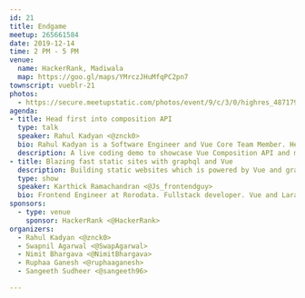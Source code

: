```yaml
---
id: 21
title: Endgame
meetup: 265661584
date: 2019-12-14
time: 2 PM - 5 PM
venue:
  name: HackerRank, Madiwala
  map: https://goo.gl/maps/YMrczJHuMfqPC2pn7
townscript: vueblr-21
photos:
  - https://secure.meetupstatic.com/photos/event/9/c/3/0/highres_487179984.jpeg
agenda:
- title: Head first into composition API
  type: talk
  speaker: Rahul Kadyan <@znck0>
  bio: Rahul Kadyan is a Software Engineer and Vue Core Team Member. He is super enthusiastic about building accessible web apps, the compilation process of .vue files, and tooling for the Vue ecosystem.
  description: A live coding demo to showcase Vue Composition API and maybe address FUD if that’s still relevant.
- title: Blazing fast static sites with graphql and Vue
  description: Building static websites which is powered by Vue and graphql. We're using something called Gridsome. Gridsome makes it easy for developers to build modern websites, apps & PWAs that are fast by default.
  type: show
  speaker: Karthick Ramachandran <@Js_frontendguy>
  bio: Frontend Engineer at Rorodata. Fullstack developer. Vue and Laravel guy.
sponsors:
  - type: venue
    sponsor: HackerRank <@HackerRank>
organizers:
  - Rahul Kadyan <@znck0>
  - Swapnil Agarwal <@SwapAgarwal>
  - Nimit Bhargava <@NimitBhargava>
  - Ruphaa Ganesh <@ruphaaganesh>
  - Sangeeth Sudheer <@sangeeth96>

---
```


<EventPage />
